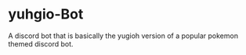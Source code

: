 # yuhgio-Bot

A discord bot that is basically the yugioh version of a popular pokemon themed discord bot.
